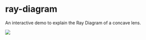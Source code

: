 # ray-diagram

An interactive demo to explain the Ray Diagram of a concave lens.

![](https://user-images.githubusercontent.com/43412083/92927038-9e66e980-f45a-11ea-8762-a2016eb579af.png)
